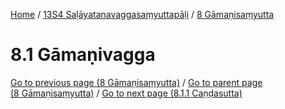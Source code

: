 
[Home](/) / [13S4 Saḷāyatanavaggasaṃyuttapāḷi](../../13S4.md) / [8 Gāmaṇisaṃyutta](../8.md)

# 8.1 Gāmaṇivagga


[Go to previous page (8 Gāmaṇisaṃyutta)](../8.md) / [Go to parent page (8 Gāmaṇisaṃyutta)](../8.md) / [Go to next page (8.1.1 Caṇḍasutta)](8.1/8.1.1.md)


